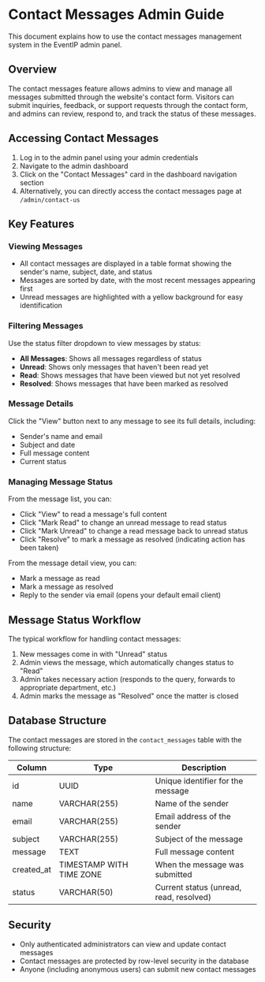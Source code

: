 # Contact Messages Admin Guide

This document explains how to use the contact messages management system in the EventIP admin panel.

## Overview

The contact messages feature allows admins to view and manage all messages submitted through the website's contact form. Visitors can submit inquiries, feedback, or support requests through the contact form, and admins can review, respond to, and track the status of these messages.

## Accessing Contact Messages

1. Log in to the admin panel using your admin credentials
2. Navigate to the admin dashboard
3. Click on the "Contact Messages" card in the dashboard navigation section
4. Alternatively, you can directly access the contact messages page at `/admin/contact-us`

## Key Features

### Viewing Messages

- All contact messages are displayed in a table format showing the sender's name, subject, date, and status
- Messages are sorted by date, with the most recent messages appearing first
- Unread messages are highlighted with a yellow background for easy identification

### Filtering Messages

Use the status filter dropdown to view messages by status:
- **All Messages**: Shows all messages regardless of status
- **Unread**: Shows only messages that haven't been read yet
- **Read**: Shows messages that have been viewed but not yet resolved
- **Resolved**: Shows messages that have been marked as resolved

### Message Details

Click the "View" button next to any message to see its full details, including:
- Sender's name and email
- Subject and date
- Full message content
- Current status

### Managing Message Status

From the message list, you can:
- Click "View" to read a message's full content
- Click "Mark Read" to change an unread message to read status
- Click "Mark Unread" to change a read message back to unread status
- Click "Resolve" to mark a message as resolved (indicating action has been taken)

From the message detail view, you can:
- Mark a message as read
- Mark a message as resolved
- Reply to the sender via email (opens your default email client)

## Message Status Workflow

The typical workflow for handling contact messages:

1. New messages come in with "Unread" status
2. Admin views the message, which automatically changes status to "Read"
3. Admin takes necessary action (responds to the query, forwards to appropriate department, etc.)
4. Admin marks the message as "Resolved" once the matter is closed

## Database Structure

The contact messages are stored in the `contact_messages` table with the following structure:

| Column | Type | Description |
|--------|------|-------------|
| id | UUID | Unique identifier for the message |
| name | VARCHAR(255) | Name of the sender |
| email | VARCHAR(255) | Email address of the sender |
| subject | VARCHAR(255) | Subject of the message |
| message | TEXT | Full message content |
| created_at | TIMESTAMP WITH TIME ZONE | When the message was submitted |
| status | VARCHAR(50) | Current status (unread, read, resolved) |

## Security

- Only authenticated administrators can view and update contact messages
- Contact messages are protected by row-level security in the database
- Anyone (including anonymous users) can submit new contact messages 
